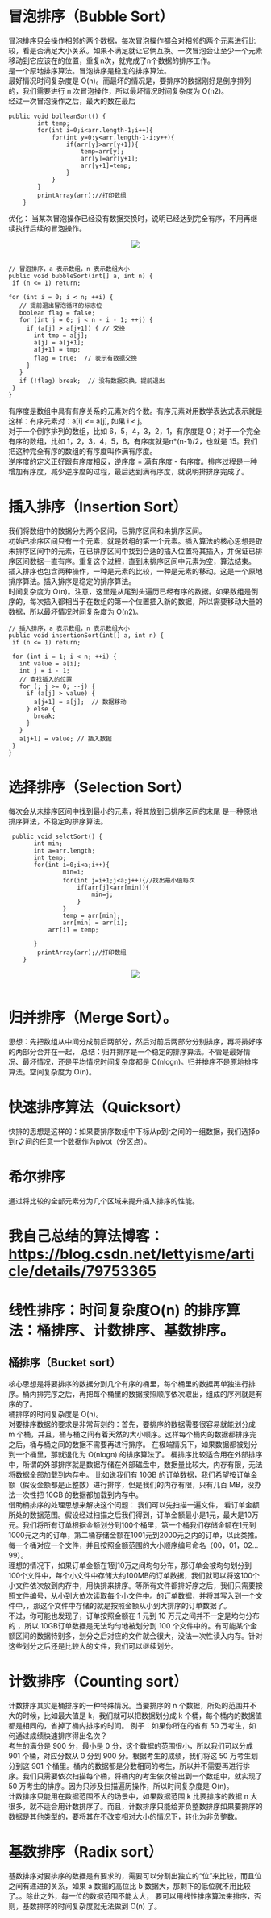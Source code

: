 # 冒泡排序（Bubble Sort）
冒泡排序只会操作相邻的两个数据，每次冒泡操作都会对相邻的两个元素进行比较，看是否满足大小关系。如果不满足就让它俩互换。一次冒泡会让至少一个元素移动到它应该在的位置，重复n次，就完成了n个数据的排序工作。  
是一个原地排序算法。冒泡排序是稳定的排序算法。  
最好情况时间复杂度是 O(n)。而最坏的情况是，要排序的数据刚好是倒序排列的，我们需要进行 n 次冒泡操作，所以最坏情况时间复杂度为 O(n2)。                                                          
经过一次冒泡操作之后，最大的数在最后
````$xslt
public void bolleanSort() {
        int temp;
        for(int i=0;i<arr.length-1;i++){
            for(int y=0;y<arr.length-1-i;y++){
                if(arr[y]>arr[y+1]){
                    temp=arr[y];
                    arr[y]=arr[y+1];
                    arr[y+1]=temp;
                }
            }
        }
        printArray(arr);//打印数组
    }
````
优化：
当某次冒泡操作已经没有数据交换时，说明已经达到完全有序，不用再继续执行后续的冒泡操作。
<div align="center"> <img src="../pic/bullenSort.jpg" width=""/> </div><br>

 ````$xslt
// 冒泡排序，a 表示数组，n 表示数组大小
public void bubbleSort(int[] a, int n) {
  if (n <= 1) return;
 
 for (int i = 0; i < n; ++i) {
    // 提前退出冒泡循环的标志位
    boolean flag = false;
    for (int j = 0; j < n - i - 1; ++j) {
      if (a[j] > a[j+1]) { // 交换
        int tmp = a[j];
        a[j] = a[j+1];
        a[j+1] = tmp;
        flag = true;  // 表示有数据交换      
      }
    }
    if (!flag) break;  // 没有数据交换，提前退出
  }
}

````  
                           
 
有序度是数组中具有有序关系的元素对的个数。有序元素对用数学表达式表示就是这样：有序元素对：a[i] <= a[j], 如果 i < j。  
对于一个倒序排列的数组，比如 6，5，4，3，2，1，有序度是 0；对于一个完全有序的数组，比如 1，2，3，4，5，6，有序度就是n*(n-1)/2，也就是 15。我们把这种完全有序的数组的有序度叫作满有序度。  
逆序度的定义正好跟有序度相反，逆序度 = 满有序度 - 有序度。排序过程是一种增加有序度，减少逆序度的过程，最后达到满有序度，就说明排排序完成了。

# 插入排序（Insertion Sort）                                                                                                             
 我们将数组中的数据分为两个区间，已排序区间和未排序区间。  
 初始已排序区间只有一个元素，就是数组的第一个元素。插入算法的核心思想是取未排序区间中的元素，在已排序区间中找到合适的插入位置将其插入，并保证已排序区间数据一直有序。重复这个过程，直到未排序区间中元素为空，算法结束。  
 插入排序也包含两种操作，一种是元素的比较，一种是元素的移动。这是一个原地排序算法。插入排序是稳定的排序算法。  
 时间复杂度为 O(n)。注意，这里是从尾到头遍历已经有序的数据。如果数组是倒序的，每次插入都相当于在数组的第一个位置插入新的数据，所以需要移动大量的数据，所以最坏情况时间复杂度为 O(n2)。
                                                             
 ````$xslt
// 插入排序，a 表示数组，n 表示数组大小
public void insertionSort(int[] a, int n) {
  if (n <= 1) return;

  for (int i = 1; i < n; ++i) {
    int value = a[i];
    int j = i - 1;
    // 查找插入的位置
    for (; j >= 0; --j) {
      if (a[j] > value) {
        a[j+1] = a[j];  // 数据移动
      } else {
        break;
      }
    }
    a[j+1] = value; // 插入数据
  }
}

````         
# 选择排序（Selection Sort）
每次会从未排序区间中找到最小的元素，将其放到已排序区间的末尾
是一种原地排序算法，不稳定的排序算法。
````$xslt
 public void selctSort() {
       int min;
       int a=arr.length;
       int temp;
       for(int i=0;i<a;i++){
               min=i;
               for(int j=i+1;j<a;j++){//找出最小值每次
                   if(arr[j]<arr[min]){
                       min=j;
                   }
               }
               temp = arr[min];
               arr[min] = arr[i];
           arr[i] = temp;

       }
        printArray(arr);//打印数组
    }

````
  
          
<div align="center"> <img src="../pic/sortsort.jpg" width=""/> </div><br>


# 归并排序（Merge Sort）。
思想：先把数组从中间分成前后两部分，然后对前后两部分分别排序，再将排好序的两部分合并在一起，
总结：归并排序是一个稳定的排序算法。不管是最好情况、最坏情况，还是平均情况时间复杂度都是 O(nlogn)。归并排序不是原地排序算法。空间复杂度为 O(n)。  


# 快速排序算法（Quicksort）
快排的思想是这样的：如果要排序数组中下标从p到r之间的一组数据，我们选择p到r之间的任意一个数据作为pivot（分区点）。

# 希尔排序
通过将比较的全部元素分为几个区域来提升插入排序的性能。  


# 我自己总结的算法博客： https://blog.csdn.net/lettyisme/article/details/79753365

# 线性排序：时间复杂度O(n) 的排序算法：桶排序、计数排序、基数排序。
## 桶排序（Bucket sort）
核心思想是将要排序的数据分到几个有序的桶里，每个桶里的数据再单独进行排序。桶内排完序之后，再把每个桶里的数据按照顺序依次取出，组成的序列就是有序的了。  
桶排序的时间复杂度是 O(n)。  
对要排序数据的要求是非常苛刻的：首先，要排序的数据需要很容易就能划分成 m 个桶，并且，桶与桶之间有着天然的大小顺序。这样每个桶内的数据都排序完之后，桶与桶之间的数据不需要再进行排序。
在极端情况下，如果数据都被划分到一个桶里，那就退化为 O(nlogn) 的排序算法了。
桶排序比较适合用在外部排序中，所谓的外部排序就是数据存储在外部磁盘中，数据量比较大，内存有限，无法将数据全部加载到内存中。
比如说我们有 10GB 的订单数据，我们希望按订单金额（假设金额都是正整数）进行排序，但是我们的内存有限，只有几百 MB，没办法一次性把 10GB 的数据都加载到内存中。  
借助桶排序的处理思想来解决这个问题：
我们可以先扫描一遍文件， 看订单金额所处的数据范围。假设经过扫描之后我们得到，订单金额最小是1元，最大是10万元。我们将所有订单根据金额划分到100个桶里，第一个桶我们存储金额在1元到1000元之内的订单，第二桶存储金额在1001元到2000元之内的订单，以此类推。每一个桶对应一个文件，并且按照金额范围的大小顺序编号命名（00，01，02…99）。  
理想的情况下，如果订单金额在1到10万之间均匀分布，那订单会被均匀划分到100个文件中，每个小文件中存储大约100MB的订单数据，我们就可以将这100个小文件依次放到内存中，用快排来排序。等所有文件都排好序之后，我们只需要按照文件编号，从小到大依次读取每个小文件中。的订单数据，并将其写入到一个文件中，，那这个文件中存储的就是按照金额从小到大排序的订单数据了。  
不过，你可能也发现了，订单按照金额在 1 元到 10 万元之间并不一定是均匀分布的 ，所以 10GB订单数据是无法均匀地被划分到 100 个文件中的。有可能某个金额区间的数据特别多，划分之后对应的文件就会很大，没法一次性读入内存。针对这些划分之后还是比较大的文件，我们可以继续划分。

                                                                                       
# 计数排序（Counting sort）
计数排序其实是桶排序的一种特殊情况。当要排序的 n 个数据，所处的范围并不大的时候，比如最大值是 k，我们就可以把数据划分成 k 个桶，每个桶内的数据值都是相同的，省掉了桶内排序的时间。
例子：如果你所在的省有 50 万考生，如何通过成绩快速排序得出名次？  
考生的满分是 900 分，最小是 0 分，这个数据的范围很小，所以我们可以分成 901 个桶，对应分数从 0 分到 900 分。根据考生的成绩，我们将这 50 万考生划分到这 901 个桶里。桶内的数据都是分数相同的考生，所以并不需要再进行排序。我们只需要依次扫描每个桶，将桶内的考生依次输出到一个数组中，就实现了 50 万考生的排序。因为只涉及扫描遍历操作，所以时间复杂度是 O(n)。  
计数排序只能用在数据范围不大的场景中，如果数据范围 k 比要排序的数据 n 大很多，就不适合用计数排序了。而且，计数排序只能给非负整数排序如果要排序的数据是其他类型的，要将其在不改变相对大小的情况下，转化为非负整数。  
                                                                                                   
# 基数排序（Radix sort）
  基数排序对要排序的数据是有要求的，需要可以分割出独立的“位”来比较，而且位之间有递进的关系，如果 a 数据的高位比 b 数据大，那剩下的低位就不用比较了。。除此之外，每一位的数据范围不能太大， 要可以用线性排序算法来排序，否则，基数排序的时间复杂度就无法做到 O(n) 了。
                                                                                                
                                                                                                                                                                                   